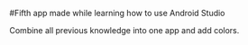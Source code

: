 #Fifth app made while learning how to use Android Studio

Combine all previous knowledge into one app and add colors.

